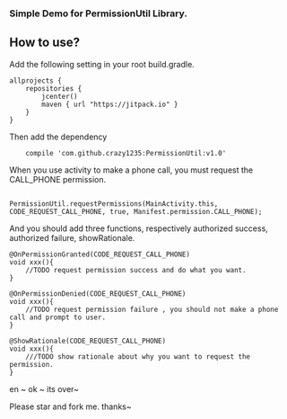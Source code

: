 ### Simple Demo for PermissionUtil Library.


## How to use?

Add the following setting in your root build.gradle.

```
allprojects {
    repositories {
        jcenter()
        maven { url "https://jitpack.io" }
    }
}

```

Then add the dependency

```
    compile 'com.github.crazy1235:PermissionUtil:v1.0'

```

When you use activity to make a phone call, you must request the CALL_PHONE permission.

```

PermissionUtil.requestPermissions(MainActivity.this, CODE_REQUEST_CALL_PHONE, true, Manifest.permission.CALL_PHONE);

```

And you should add three functions, respectively authorized success, authorized failure, showRationale.
  
```
@OnPermissionGranted(CODE_REQUEST_CALL_PHONE)
void xxx(){
    //TODO request permission success and do what you want.
}

```

```
@OnPermissionDenied(CODE_REQUEST_CALL_PHONE)
void xxx(){
    //TODO request permission failure , you should not make a phone call and prompt to user. 
}

```

```
@ShowRationale(CODE_REQUEST_CALL_PHONE)
void xxx(){
    ///TODO show rationale about why you want to request the permission.
}

```

en ~ 
ok ~ 
its over~


Please star and fork me. thanks~